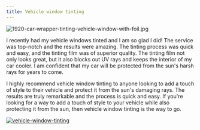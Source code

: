 ```yaml
---
title: Vehicle window tinting
---
```


![1920-car-wrapper-tinting-vehicle-window-with-foil.jpg](/1920-car-wrapper-tinting-vehicle-window-with-foil.jpg)

I recently had my vehicle windows tinted and I am so glad I did! The service was top-notch and the results were amazing. The tinting process was quick and easy, and the tinting film was of superior quality. The tinting film not only looks great, but it also blocks out UV rays and keeps the interior of my car cooler. I am confident that my car will be protected from the sun's harsh rays for years to come.

I highly recommend vehicle window tinting to anyone looking to add a touch of style to their vehicle and protect it from the sun's damaging rays. The results are truly remarkable and the process is quick and easy. If you're looking for a way to add a touch of style to your vehicle while also protecting it from the sun, then vehicle window tinting is the way to go.

[![vehicle-window-tinting](<https://dabuttonfactory.com/button.png?t=CHECK+SERVICE&f=Noto+Sans-Bold&ts=26&tc=fff&hp=45&vp=20&c=11&bgt=unicolored&bgc=4bd42f>)](<https://londonexpertfinder.com/link>)